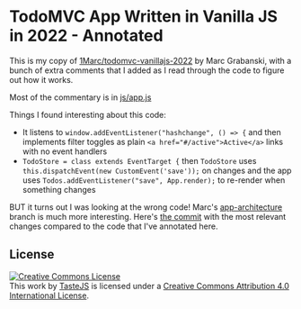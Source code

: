 # TodoMVC App Written in Vanilla JS in 2022 - Annotated

This is my copy of [1Marc/todomvc-vanillajs-2022](https://github.com/1Marc/todomvc-vanillajs-2022) by  Marc Grabanski, with a bunch of extra comments that I added as I read through the code to figure out how it works.

Most of the commentary is in [js/app.js](js/app.js)

Things I found interesting about this code:

- It listens to `window.addEventListener("hashchange", () => {` and then implements filter toggles as plain `<a href="#/active">Active</a>` links with no event handlers
- `TodoStore = class extends EventTarget {` then `TodoStore` uses `this.dispatchEvent(new CustomEvent('save'));` on changes and the app uses `Todos.addEventListener("save", App.render);` to re-render when something changes

BUT it turns out I was looking at the wrong code! Marc's [app-architecture](https://github.com/1Marc/todomvc-vanillajs-2022/tree/app-architecture/) branch is much more interesting. Here's [the commit](https://github.com/1Marc/todomvc-vanillajs-2022/commit/524d6d51ded39aa5b01dbd16e69822b719092dbb) with the most relevant changes compared to the code that I've annotated here.

## License

<a rel="license" href="http://creativecommons.org/licenses/by/4.0/deed.en_US"><img alt="Creative Commons License" style="border-width:0" src="http://i.creativecommons.org/l/by/4.0/80x15.png" /></a><br />This <span xmlns:dct="http://purl.org/dc/terms/" href="http://purl.org/dc/dcmitype/InteractiveResource" rel="dct:type">work</span> by <a xmlns:cc="http://creativecommons.org/ns#" href="http://sindresorhus.com" property="cc:attributionName" rel="cc:attributionURL">TasteJS</a> is licensed under a <a rel="license" href="http://creativecommons.org/licenses/by/4.0/deed.en_US">Creative Commons Attribution 4.0 International License</a>.
